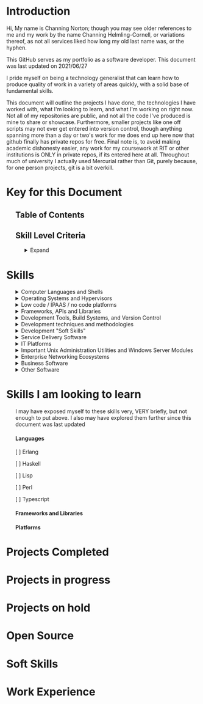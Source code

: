 # Introduction
Hi, My name is Channing Norton; though you may see older references to me and my work by the name Channing Helmling-Cornell, or variations thereof, as not all services liked how long my old last name was, or the hyphen.

This GitHub serves as my portfolio as a software developer. This document was last updated on 2021/06/27

I pride myself on being a technology generalist that can learn how to produce quality of work in a variety of areas quickly, with a solid base of fundamental skills.

This document will outline the projects I have done, the technologies I have worked with, what I'm looking to learn, and what I'm working on right now. Not all of my repositories are public, and not all the code I've produced is mine to share or showcase. Furthermore, smaller projects like one off scripts may not ever get entered into version control, though anything spanning more than a day or two's work for me does end up here now that github finally has private repos for free. Final note is, to avoid making academic dishonesty easier, any work for my coursework at RIT or other institutions is ONLY in private repos, if its entered here at all. Throughout much of university I actually used Mercurial rather than Git, purely because, for one person projects, git is a bit overkill.

# Key for this Document
<ul>
  
## Table of Contents
  
## Skill Level Criteria
<ul> 
<details><Summary>Expand</summary>

Level | Symbol | Description and Criteria
------ | ------- | -------
Exposed | :large_blue_diamond: :small_blue_diamond: :small_blue_diamond: :small_blue_diamond: :small_blue_diamond: | Exposed skills are those that I have toyed with briefly, or worked with tangentally on a project. I would not be confident in immediately producing work relying on those skills, but would have a head start on learning them quickly by virtue of the familiarity gained. This is equivalent of 1 to 5 hours of working with the technology, possibly more for particularly large technologies with lots to learn.
Explored | :large_blue_diamond: :large_blue_diamond: :small_blue_diamond: :small_blue_diamond: :small_blue_diamond: | Explored skills are skills I've worked with briefly, say as a single use on a project. They aren't skills I'd be comfortable say, putting on a resume, but I've certainly worked with the technology in question in a more than insignificant way, I simply haven't gained a high degree of experience or expertise with the skill in question. I know enough to be dangerous, but not necessarily a ton of nuance. This is equivalent to about 5 to 20 hours of work with the technology in question. I've perhaps started a project in it, but not finished it for one reason or another, or I've completed a project that relies on it, but not TOO heavily. I'm confident in my ability to learn this skill ***far*** faster than learning from nothing, but I also feel I need more time with it to truly understand it.
Proficient | :large_blue_diamond: :large_blue_diamond: :large_blue_diamond: :small_blue_diamond: :small_blue_diamond: | Proficient skills are those I've worked with heavily. For most skills, this is at least 20 hours, but larger skills (especially large libraries with lots of classes and large tomes worth of documentation) may require well over 100 hours of work to reach a level of skill that I would consider profiecient. I might not know about every nook and cranny of the technology in question, but I am deeply familiar with the important elements of it, and know where to best find more information. If there's a problem to be solved with this technology, I can get it done, even if it takes a bit of research here and there. I've done at least one project that significantly applys this skill, be it in industry, academia, or personal projects, possibly several.
Highly Proficient | :large_blue_diamond: :large_blue_diamond: :large_blue_diamond: :large_blue_diamond: :small_blue_diamond: | Highly proficient skills are those which I have worked in extensively. There is not a single skill that I put this badge on that I have not worked in for at least 200 hours in one form or another. I've worked with this skill in multiple projects, and it is typically going to be a weapon of choice for me for the problems it is good at solving. I know how to use it, I know when to use it, and I know when NOT to use it in favor of the alternatives. I could likely write a rant or three on the flaws present in this technology. I've not used every corner of it extensively, but I know where they all are. If given a problem that this technology can solve, I will know what tools it provides for solving said problem without having to research, but I might need to scan some documentation in order to figure out how to best utilize some of them. The core tools within the technology I've made use of the most I know like the back of my hand. I likely have a version that I'm more familiar with, and my familiarity is suficient that that actualy matters.
Mastered | :large_blue_diamond: :large_blue_diamond: :large_blue_diamond: :large_blue_diamond: :large_blue_diamond:&nbsp;&nbsp;&nbsp;&nbsp;&nbsp;&nbsp;&nbsp;&nbsp;&nbsp;&nbsp;&nbsp;&nbsp;&nbsp;&nbsp;&nbsp;&nbsp;&nbsp;&nbsp;&nbsp;&nbsp;&nbsp; | Mastered skills are those I consider myself truely complete in. There's always more learning to be done, of course, but either the technology in question is small enough that its possible to truly understand every single feature, configuration, and syntax quirk, or, for larger technologies, this usually implies hundreds and hundreds of hours of work in it, at least, to the point where if there's a type of problem the tool can be used for, I've likely used it that way, and misused it in several others. This is likely a go to tool of some kind for me. I usually keep up to date with the updates to the tool to maintain this level of skill, or list a specific version that I am up to date on. ~~I also consider a tool mastered if my wife reports me talking in my sleep about it on more than one occasion.~~

</details>
</ul>
</ul>

# Skills

<ul>
  
<details><summary>Computer Languages and Shells</summary>
  
##### Note that I've divided languages into categories by their use. You may find languages that are not exclusively or primarily used for the development of desktop applications in other sections below.
<ul>
<details><summary>Higher level programming languages</summary>

Language | Proficiency | Notes 
------ | -------------- | ----------------
C | :large_blue_diamond: :large_blue_diamond: :large_blue_diamond: :large_blue_diamond: :large_blue_diamond: | C is my goto language for anything that it makes sense for. Most of my experience is using the GCC compiler configured for C99. I love the speed, power, flexibility and control C offers. I recognize that it certainly falls off in programmer efficiency for large scale applications, so for anything that doesn't need the level of control that's going to be a large codebase, I typically default to C#
C# | :large_blue_diamond: :large_blue_diamond: :large_blue_diamond: :large_blue_diamond: :small_blue_diamond: | C# is a beautiful language. It's everything I love about java, with 90 ish percent of the flaws of java fixed, and some nice, new features. While I may have learned Java first, C# feels like the language it was trying to be. While I have a bit less experience in it, it is my go to tool.
C++ | :large_blue_diamond: :large_blue_diamond: :small_blue_diamond: :small_blue_diamond: :small_blue_diamond: | My experience in C++ is limited, and a lot of my knowledge comes from the similarities with C, rather than C++ specifically. I've had a few small dabblings with it, but nothing to write home about.
Java | :large_blue_diamond: :large_blue_diamond: :large_blue_diamond: :large_blue_diamond: :large_blue_diamond: | Of any language, Java is the one I am most experienced in, by far. The only thing that begins to rival it in that respect is C. My familiarity is with Java 8 and before primarily. It's a solid language, but the JRE has... issues, and working in it feels antiquated to me compared to other, newer languages that fill a similar niche. There's just too much redundant code to be written, and I feel like my life is nothing but getters and setters.
JavaScript | :large_blue_diamond: :large_blue_diamond: :small_blue_diamond: :small_blue_diamond: :small_blue_diamond: | Not a fan of Javascript. I can hack it, but I avoid it at all costs. Typescript looks like a solution to my hatred of it, but I've not looked into it.
Python | :large_blue_diamond: :large_blue_diamond: :large_blue_diamond: :small_blue_diamond: :small_blue_diamond: | I primarily use python for scripting, OS automation, and data processing. As such, while I could pick it up quickly, I'm not super well versed in the object oriented side of the language, as I've not used python for large projects. To me, it is a more flexible wrapper for OS shells that allow me to do logic and data processing far easier than doing it directly in shell.
Prolog | :large_blue_diamond: :small_blue_diamond: :small_blue_diamond: :small_blue_diamond: :small_blue_diamond: | Very limited experience in Prolog. Specifically SWI-Prolog. I have a lot to learn from it as a language, and want to get back to it.
Ruby | :large_blue_diamond: :small_blue_diamond: :small_blue_diamond: :small_blue_diamond: :small_blue_diamond: | Very limited experience in Ruby. From what I've used, I really like it. It has all the good of Python while being easier to switch in and out of due to meeting standard syntax conventions, which I like, a lot. I simply haven't really had the opportunity to explore more.
Rust | :large_blue_diamond: :small_blue_diamond: :small_blue_diamond: :small_blue_diamond: :small_blue_diamond: | Rust looks like a GREAT system implementation language, and generally solid for close to metal programming. All the control of C, all the comfort of a modern language. I want to learn rust on my next project that needs that level of control, I've just not run into a use case for it at this point, as I don't really do that kind of work these days. I would love the opportunity though.
Scala | :large_blue_diamond: :small_blue_diamond: :small_blue_diamond: :small_blue_diamond: :small_blue_diamond: | Scala. I like Scala. While I've devoted myself over the next few projects to mastering C#, Scala is 100% my next language of that ilk to learn. Since mid level OO languages are my sweet spot, I anticipate exploring more with it soon.
Smalltalk | :large_blue_diamond: :small_blue_diamond: :small_blue_diamond: :small_blue_diamond: :small_blue_diamond: | I worked with smalltalk a little bit in university. It taught me a lot about solid OO programming. While its age shows, it's purity appealed to me, and I'd like to work in it more
SQL | :large_blue_diamond: :large_blue_diamond: :large_blue_diamond: :small_blue_diamond: :small_blue_diamond: | H2 dialect, but it's SQL, to say its easy to switch between is an understatement.
VBA | :large_blue_diamond: :large_blue_diamond: :small_blue_diamond: :small_blue_diamond: :small_blue_diamond: &nbsp;&nbsp;&nbsp;&nbsp;&nbsp;&nbsp;&nbsp;&nbsp;&nbsp;&nbsp;&nbsp;&nbsp;&nbsp;&nbsp;&nbsp;&nbsp; | This goes without saying, but VBA is an abomination. There are, however, some things that probobly should not be done in excel, that if you want to do in a spreadsheet, VBA is your only option. As such, I've worked a little in VBA. 
</details>
  
<details><Summary>Shells, Scripting languages, and OS automation systems</summary>

Technology | Proficiency | Notes
----- | ----- | ------
AutoHotkey | :large_blue_diamond: :large_blue_diamond: :large_blue_diamond: :small_blue_diamond: :small_blue_diamond: |  I love autohotkey as a means of expanding what I can get done on Windows, and addressing some of the shortfalls in customization and functionality of the OS. I haven't needed to go super in depth with it, I know it's more powerful than what I've used, but I've used enough to get things done.
Bash | :large_blue_diamond: :large_blue_diamond: :large_blue_diamond: :large_blue_diamond: :small_blue_diamond: | If I could have one shell, bash would be it. Most of my bash experience comes from living on Arch linux for several years, and to a lesser extent Ubuntu. While for most automation tasks I'm more likely to open up python for bash, for quick and dirty text manipulation, bash is very usable.
CMD | :large_blue_diamond: :large_blue_diamond: :large_blue_diamond: :large_blue_diamond: :large_blue_diamond: | As a Windows admin first and foremost for larger environments, CMD is my bread and butter. While powershell is nice, for most maintence tasks, CMD is just... easier, with less picky syntax, even if it is living in the past a little bit. Its often also just easier to get a CMD shell in half functioning windows environment, so I don't consider the proficiency a waste
Powershell | :large_blue_diamond: :large_blue_diamond: :large_blue_diamond: :large_blue_diamond: :small_blue_diamond: | Powershell is a skillset that I've picked up bits and pieces of. It's a powerful tool, but there's a LOT there. I've used it primarily for writing scripts to automate active directory bulk operations. I've looked a little bit at Powershell's integration with the .Net ecosystem, and, while it looks very powerful, that's a rabbit hole of learning I have not yet had time to go down. I love working in powershell, I just have a preference for CMD due to years of comfort in it.
WMIC | :large_blue_diamond: :small_blue_diamond: :small_blue_diamond: :small_blue_diamond: :small_blue_diamond:  | I've explored WMIC/WMI briefly as a solution to the specific technical problem of uninstalling certain programs via Connectwise Control's "Backstage" environment to perform these operations without end user interruption when scripting out an install was not possible due to limitations by the installer package. While I know it's primarily used as a Powershell utility, I actually have primarily interacted with WMIC via CMD. I recognize that there's a LOT more the tool can do than forcing program installations, I've just not run into cases where I've needed it.
Zshell | :large_blue_diamond: :large_blue_diamond: :small_blue_diamond: :small_blue_diamond: :small_blue_diamond: &nbsp;&nbsp;&nbsp;&nbsp;&nbsp;&nbsp;&nbsp;&nbsp;&nbsp;&nbsp;&nbsp;&nbsp;&nbsp;&nbsp;&nbsp;&nbsp;&nbsp;&nbsp;&nbsp; | I'm capable in zsh, and, if it were sufficiently popular as an embedded alternative to bash, I could see myself loving it more. As is, it's niche, but nice, I guess. I wouldn't say that, beyond the customization and color features that I've explored much of the areas it has a leg up on bash all that much. From what I've seen, it looks nice
</details>
<details><summary>Markup, Notation, and Text Processing Languages</summary>

###### Obviously, with a good portion of these languages/ filetypes, there's not a TON to them. As such, the hourly specifications in the "Skill levels" portion doesn't *really* apply. The proficiency level relates to the amount I've worked with files in the format, and my overall level of comfort with the syntax. There's a lot more to RegEx than YAML, for instance, so more work for RegEx to reach a similar level of comprehension.

Technology | Proficiency | Notes
----- | ----- | ------
CSS | :large_blue_diamond: :small_blue_diamond: :small_blue_diamond: :small_blue_diamond: :small_blue_diamond: | I've worked a little with CSS. I'm very much a backend guy; my visual design skills are lacking, so I don't have a ton of need for CSS. That being said, I've made a few websites here and there, and have picked up some knowledge in CSS as a result.
HTML5 | :large_blue_diamond: :large_blue_diamond: :small_blue_diamond: :small_blue_diamond: :small_blue_diamond: | See the above. Typically, if I'm making a website, its a utilitarian thing, so I can stick with HTML5 as a relatively pure platform, hence my additional experience with it.
JSON | :large_blue_diamond: :large_blue_diamond: :large_blue_diamond: :small_blue_diamond: :small_blue_diamond: | I've used JSON files as a means of storage and serialization for a number of smaller projects. I'm familiar with the format and writing parsers for it.
Markdown | :large_blue_diamond: :large_blue_diamond: :large_blue_diamond: :large_blue_diamond: :large_blue_diamond: | 
Regular Expressions | :large_blue_diamond: :large_blue_diamond: :large_blue_diamond: :small_blue_diamond: :small_blue_diamond: | While I won't claim to have the entire language of RegEx memorized, I do have the basics sufficient for most searches down without reference, and I can construct an expression to check what I need to quickly. I've used it frequently as a tool for data sanitization and to clean up files full of messy data that I want to process.
XML | :large_blue_diamond: :large_blue_diamond: :small_blue_diamond: :small_blue_diamond: :small_blue_diamond: | 
YAML | :large_blue_diamond: :large_blue_diamond: :large_blue_diamond: :large_blue_diamond: :large_blue_diamond: | 

</details>

<details><summary>Assembly Languages and ISAs</summary>

Technology | Proficiency | Notes
----- | ----- | ------
MIPS | :large_blue_diamond: :large_blue_diamond: :large_blue_diamond: :large_blue_diamond: :small_blue_diamond: | 
Arm Cortex M0+ | :large_blue_diamond: :small_blue_diamond: :small_blue_diamond: :small_blue_diamond: :small_blue_diamond: | 
PowerPC 1.10 | :large_blue_diamond: :small_blue_diamond: :small_blue_diamond: :small_blue_diamond: :small_blue_diamond: | 
</details>

<details><summary>Hardware Description Languages</summary>
 
###### I originally was exposed to Hardware Description Languages in college. While I picked up VHDL fairly well, I did not pursue things further as computer engineering simply was not my cup of tea. I do not anticipate pursuing VHDL further, though, if I had to work on 

Technology | Proficiency | Notes
----- | ----- | ------
VHDL | :large_blue_diamond: :large_blue_diamond: :small_blue_diamond: :small_blue_diamond: :small_blue_diamond: | 
</details>
</ul>
</details>

<details><summary>Operating Systems and Hypervisors</summary>

###### As a whole, for the desktop, I typically prefer Windows for most purposes, but for software development, I typically prefer Linux OSes for the flexibility of other window managers and customization options. For server uses, I opt for the correct tool for the job. For small and medium businesses, that is usually windows, but for anything performance intensive, or for larger networks, Linux servers are the way to go.
<ul>

<details><summary>Desktop Operating Systems by Vendor and Version</summary>  

Refers to proficiency BOTH with using the OSes personally, and supporting users using the OS in small to medium business settings (defined here as having a fileserver, directory server, cloud or onprem email, DNS and print server may or may not be present, with fairly homogenous enviornments of OSes, save Mac, for which I assume windows servers.)

OS | Proficiency | Notes
------ | ------- | -------
Windows XP | :large_blue_diamond: :large_blue_diamond: :large_blue_diamond: :large_blue_diamond: :small_blue_diamond: | 
Windows Vista | :large_blue_diamond: :large_blue_diamond: :large_blue_diamond: :large_blue_diamond: :large_blue_diamond: | Okay, but does this actually MATTER to anyone
Windows 7 | :large_blue_diamond: :large_blue_diamond: :large_blue_diamond: :large_blue_diamond: :large_blue_diamond: | 
Windows 8 | :large_blue_diamond: :large_blue_diamond: :large_blue_diamond: :small_blue_diamond: :small_blue_diamond: | See notes for vista
Windows 10 | :large_blue_diamond: :large_blue_diamond: :large_blue_diamond: :large_blue_diamond: :large_blue_diamond: | 
Linux (Arch) | :large_blue_diamond: :large_blue_diamond: :large_blue_diamond: :large_blue_diamond: :small_blue_diamond: | 
Linux (Debian) | :large_blue_diamond: :large_blue_diamond: :small_blue_diamond: :small_blue_diamond: :small_blue_diamond: | 
Linux (Fedora) | :large_blue_diamond: :large_blue_diamond: :small_blue_diamond: :small_blue_diamond: :small_blue_diamond: |
Linux (Mint) | :large_blue_diamond: :large_blue_diamond: :small_blue_diamond: :small_blue_diamond: :small_blue_diamond: | 
Linux (OpenSuse) | :large_blue_diamond: :large_blue_diamond: :small_blue_diamond: :small_blue_diamond: :small_blue_diamond: | 
Linux (Ubuntu) | :large_blue_diamond: :large_blue_diamond: :large_blue_diamond: :small_blue_diamond: :small_blue_diamond: | 
MacOS (Versions < 10.7) | :large_blue_diamond: :large_blue_diamond: :small_blue_diamond: :small_blue_diamond: :small_blue_diamond: | 
MacOS (Versions 10.7 - 10.13) | :large_blue_diamond: :large_blue_diamond: :large_blue_diamond: :small_blue_diamond: :small_blue_diamond: | 
MacOS (Versions > 10.13) | :large_blue_diamond: :large_blue_diamond: :small_blue_diamond: :small_blue_diamond: :small_blue_diamond: | 
</details>
  

<details><summary>Server Operating Systems by Vendor and Version</summary>  

OS | Proficiency | Notes
------ | ------- | -------
Windows Server 2008 and before | :large_blue_diamond: :large_blue_diamond: :small_blue_diamond: :small_blue_diamond: :small_blue_diamond: | 
Windows Server 2012 | :large_blue_diamond: :large_blue_diamond: :large_blue_diamond: :small_blue_diamond: :small_blue_diamond: | 
Windows Server 2016 | :large_blue_diamond: :large_blue_diamond: :large_blue_diamond: :large_blue_diamond: :large_blue_diamond: | 
Windows Server 2019 | :large_blue_diamond: :large_blue_diamond: :large_blue_diamond: :large_blue_diamond: :large_blue_diamond: | 
Linux (RHEL/CentOS/Rocky) | :large_blue_diamond: :large_blue_diamond: :large_blue_diamond: :small_blue_diamond: :small_blue_diamond: | 
Linux (Ubuntu) | :large_blue_diamond: :large_blue_diamond: :large_blue_diamond: :small_blue_diamond: :small_blue_diamond: | 
Linux (Debian) | :large_blue_diamond: :small_blue_diamond: :small_blue_diamond: :small_blue_diamond: :small_blue_diamond: | 
Linux (OpenSuse) | :large_blue_diamond: :large_blue_diamond: :small_blue_diamond: :small_blue_diamond: :small_blue_diamond: | 

</details>



<details><summary>Hypervisors</summary>

Hypervisor | Proficiency | Notes
------ | ----- | ------
Hyper-V | :large_blue_diamond: :large_blue_diamond: :large_blue_diamond: :large_blue_diamond: :small_blue_diamond: | 
VirtualBox | :large_blue_diamond: :large_blue_diamond: :large_blue_diamond: :large_blue_diamond: :large_blue_diamond: | 
VMWare VSphere/ESXI | :large_blue_diamond: :large_blue_diamond: :small_blue_diamond: :small_blue_diamond: :small_blue_diamond: | 
VMWare Workstation | :large_blue_diamond: :large_blue_diamond: :large_blue_diamond: :small_blue_diamond: :small_blue_diamond: | 

</details>



<details><Summary>Niche/Other</summary>

OS | Proficiency | Notes
------ | ----- | ------
ChromeOS | :large_blue_diamond: :large_blue_diamond: :small_blue_diamond: :small_blue_diamond: :small_blue_diamond: |
FreeBSD | :large_blue_diamond: :small_blue_diamond: :small_blue_diamond: :small_blue_diamond: :small_blue_diamond: | 
OpenBSD | :large_blue_diamond: :small_blue_diamond: :small_blue_diamond: :small_blue_diamond: :small_blue_diamond: | 
PFSense | :large_blue_diamond: :large_blue_diamond: :large_blue_diamond: :small_blue_diamond: :small_blue_diamond: | 
QubesOS | :large_blue_diamond: :large_blue_diamond: :small_blue_diamond: :small_blue_diamond: :small_blue_diamond: | 


</details>
</ul>
 
</details>
</details>
  
<details><summary>Low code / IPAAS / no code platforms</summary>

Platform | Proficiency | Notes
------ | ----- | ------
Microsoft Power Apps | :large_blue_diamond: :small_blue_diamond: :small_blue_diamond: :small_blue_diamond: :small_blue_diamond: | 
Microsoft Power Automate | :large_blue_diamond: :large_blue_diamond: :small_blue_diamond: :small_blue_diamond: :small_blue_diamond: | 
Zapier | :large_blue_diamond: :large_blue_diamond: :large_blue_diamond: :small_blue_diamond: :small_blue_diamond: |
</Details>
<details><summary>Frameworks, APIs and Libraries</summary>

Platform | Proficiency | Notes
------ | ----- | ------
CImg | :large_blue_diamond: :small_blue_diamond: :small_blue_diamond: :small_blue_diamond: :small_blue_diamond: | 
CUnit | :large_blue_diamond: :large_blue_diamond: :small_blue_diamond: :small_blue_diamond: :small_blue_diamond: | 
.Net Core | :large_blue_diamond: :large_blue_diamond: :large_blue_diamond: :small_blue_diamond: :small_blue_diamond: | 
.Net Framework | :large_blue_diamond: :large_blue_diamond: :large_blue_diamond: :small_blue_diamond: :small_blue_diamond: | 
Glade | :large_blue_diamond: :large_blue_diamond: :small_blue_diamond: :small_blue_diamond: :small_blue_diamond: | 
GTK | :large_blue_diamond: :small_blue_diamond: :small_blue_diamond: :small_blue_diamond: :small_blue_diamond: | 
H2 | :large_blue_diamond: :large_blue_diamond: :large_blue_diamond: :large_blue_diamond: :small_blue_diamond: | 
JUnit | :large_blue_diamond: :large_blue_diamond: :large_blue_diamond: :small_blue_diamond: :small_blue_diamond: | 
Lanterna | :large_blue_diamond: :large_blue_diamond: :large_blue_diamond: :small_blue_diamond: :small_blue_diamond: | 
Matplotlib | :large_blue_diamond: :small_blue_diamond: :small_blue_diamond: :small_blue_diamond: :small_blue_diamond: | 
Mono | :large_blue_diamond: :large_blue_diamond: :small_blue_diamond: :small_blue_diamond: :small_blue_diamond: | 
NumPy | :large_blue_diamond: :large_blue_diamond: :small_blue_diamond: :small_blue_diamond: :small_blue_diamond: | 
Pandas | :large_blue_diamond: :large_blue_diamond: :large_blue_diamond: :small_blue_diamond: :small_blue_diamond: | 
SciPy | :large_blue_diamond: :small_blue_diamond: :small_blue_diamond: :small_blue_diamond: :small_blue_diamond: | 
Swing | :large_blue_diamond: :large_blue_diamond: :large_blue_diamond: :large_blue_diamond: :small_blue_diamond: | 
TinyDB | :large_blue_diamond: :small_blue_diamond: :small_blue_diamond: :small_blue_diamond: :small_blue_diamond: | 
Unity | :large_blue_diamond: :large_blue_diamond: :large_blue_diamond: :large_blue_diamond: :small_blue_diamond: | 
</details>
<details><summary>Development Tools, Build Systems, and Version Control</summary>

Platform | Proficiency | Notes
------ | ----- | ------
Git |  | 
Mercurial |  | 
Visual Studio |  | 
Trello |  | 
Jira |  |
JetBrains IDEs |  | 
</details>

<details><summary>Development techniques and methodologies</summary>
  
Methodology | Proficiency | Notes
------ | ----- | ------
Test Driven Development |  | 
Agile |  | 
Scrum |  | 
Waterfall |  | 
</details>

<details><summary>Development "Soft Skills"</summary>
  
Platform | Proficiency | Notes
------ | ----- | ------
</details>
<details><summary>Service Delivery Software</summary>
 
Platform | Proficiency | Notes
------ | ----- | ------

</details>
<details><summary>IT Platforms</summary>

Platform | Proficiency | Notes
------ | ----- | ------

</details>

<details><summary>Important Unix Administration Utilities and Windows Server Modules</summary>
  
Platform | Proficiency | Notes
------ | ----- | ------
</details>

<details><summary>Enterprise Networking Ecosystems</summary>
  
Platform | Proficiency | Notes
------ | ----- | ------
</details>

<details><summary>Business Software</summary>
  
Platform | Proficiency | Notes
------ | ----- | ------
</details>

<details><summary>Other Software</summary>
  
Platform | Proficiency | Notes
------ | ----- | ------
</details>
</ul>
  
# Skills I am looking to learn
<ul>
I may have exposed myself to these skills very, VERY briefly, but not enough to put above. I also may have explored them further since this document was last updated

#### Languages

[ ] Erlang

[ ] Haskell

[ ] Lisp

[ ] Perl

[ ] Typescript


#### Frameworks and Libraries
#### Platforms
</ul>

# Projects Completed

<ul>
</ul>

# Projects in progress

<ul>
</ul>

# Projects on hold

<ul></ul>

# Open Source

<ul></ul>

# Soft Skills

<ul></ul>

# Work Experience

<ul></ul>
